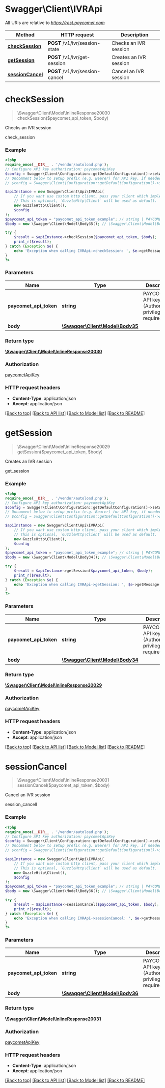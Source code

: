 # Swagger\Client\IVRApi

All URIs are relative to *https://rest.paycomet.com*

Method | HTTP request | Description
------------- | ------------- | -------------
[**checkSession**](IVRApi.md#checksession) | **POST** /v1/ivr/session-state | Checks an IVR session
[**getSession**](IVRApi.md#getsession) | **POST** /v1/ivr/get-session | Creates an IVR session
[**sessionCancel**](IVRApi.md#sessioncancel) | **POST** /v1/ivr/session-cancel | Cancel an IVR session

# **checkSession**
> \Swagger\Client\Model\InlineResponse20030 checkSession($paycomet_api_token, $body)

Checks an IVR session

check_session

### Example
```php
<?php
require_once(__DIR__ . '/vendor/autoload.php');
// Configure API key authorization: paycometApiKey
$config = Swagger\Client\Configuration::getDefaultConfiguration()->setApiKey('PAYCOMET-API-TOKEN', 'YOUR_API_KEY');
// Uncomment below to setup prefix (e.g. Bearer) for API key, if needed
// $config = Swagger\Client\Configuration::getDefaultConfiguration()->setApiKeyPrefix('PAYCOMET-API-TOKEN', 'Bearer');

$apiInstance = new Swagger\Client\Api\IVRApi(
    // If you want use custom http client, pass your client which implements `GuzzleHttp\ClientInterface`.
    // This is optional, `GuzzleHttp\Client` will be used as default.
    new GuzzleHttp\Client(),
    $config
);
$paycomet_api_token = "paycomet_api_token_example"; // string | PAYCOMET API key (Authorization privilege required)
$body = new \Swagger\Client\Model\Body35(); // \Swagger\Client\Model\Body35 | 

try {
    $result = $apiInstance->checkSession($paycomet_api_token, $body);
    print_r($result);
} catch (Exception $e) {
    echo 'Exception when calling IVRApi->checkSession: ', $e->getMessage(), PHP_EOL;
}
?>
```

### Parameters

Name | Type | Description  | Notes
------------- | ------------- | ------------- | -------------
 **paycomet_api_token** | **string**| PAYCOMET API key (Authorization privilege required) |
 **body** | [**\Swagger\Client\Model\Body35**](../Model/Body35.md)|  | [optional]

### Return type

[**\Swagger\Client\Model\InlineResponse20030**](../Model/InlineResponse20030.md)

### Authorization

[paycometApiKey](../../README.md#paycometApiKey)

### HTTP request headers

 - **Content-Type**: application/json
 - **Accept**: application/json

[[Back to top]](#) [[Back to API list]](../../README.md#documentation-for-api-endpoints) [[Back to Model list]](../../README.md#documentation-for-models) [[Back to README]](../../README.md)

# **getSession**
> \Swagger\Client\Model\InlineResponse20029 getSession($paycomet_api_token, $body)

Creates an IVR session

get_session

### Example
```php
<?php
require_once(__DIR__ . '/vendor/autoload.php');
// Configure API key authorization: paycometApiKey
$config = Swagger\Client\Configuration::getDefaultConfiguration()->setApiKey('PAYCOMET-API-TOKEN', 'YOUR_API_KEY');
// Uncomment below to setup prefix (e.g. Bearer) for API key, if needed
// $config = Swagger\Client\Configuration::getDefaultConfiguration()->setApiKeyPrefix('PAYCOMET-API-TOKEN', 'Bearer');

$apiInstance = new Swagger\Client\Api\IVRApi(
    // If you want use custom http client, pass your client which implements `GuzzleHttp\ClientInterface`.
    // This is optional, `GuzzleHttp\Client` will be used as default.
    new GuzzleHttp\Client(),
    $config
);
$paycomet_api_token = "paycomet_api_token_example"; // string | PAYCOMET API key (Authorization privilege required)
$body = new \Swagger\Client\Model\Body34(); // \Swagger\Client\Model\Body34 | 

try {
    $result = $apiInstance->getSession($paycomet_api_token, $body);
    print_r($result);
} catch (Exception $e) {
    echo 'Exception when calling IVRApi->getSession: ', $e->getMessage(), PHP_EOL;
}
?>
```

### Parameters

Name | Type | Description  | Notes
------------- | ------------- | ------------- | -------------
 **paycomet_api_token** | **string**| PAYCOMET API key (Authorization privilege required) |
 **body** | [**\Swagger\Client\Model\Body34**](../Model/Body34.md)|  | [optional]

### Return type

[**\Swagger\Client\Model\InlineResponse20029**](../Model/InlineResponse20029.md)

### Authorization

[paycometApiKey](../../README.md#paycometApiKey)

### HTTP request headers

 - **Content-Type**: application/json
 - **Accept**: application/json

[[Back to top]](#) [[Back to API list]](../../README.md#documentation-for-api-endpoints) [[Back to Model list]](../../README.md#documentation-for-models) [[Back to README]](../../README.md)

# **sessionCancel**
> \Swagger\Client\Model\InlineResponse20031 sessionCancel($paycomet_api_token, $body)

Cancel an IVR session

session_cancell

### Example
```php
<?php
require_once(__DIR__ . '/vendor/autoload.php');
// Configure API key authorization: paycometApiKey
$config = Swagger\Client\Configuration::getDefaultConfiguration()->setApiKey('PAYCOMET-API-TOKEN', 'YOUR_API_KEY');
// Uncomment below to setup prefix (e.g. Bearer) for API key, if needed
// $config = Swagger\Client\Configuration::getDefaultConfiguration()->setApiKeyPrefix('PAYCOMET-API-TOKEN', 'Bearer');

$apiInstance = new Swagger\Client\Api\IVRApi(
    // If you want use custom http client, pass your client which implements `GuzzleHttp\ClientInterface`.
    // This is optional, `GuzzleHttp\Client` will be used as default.
    new GuzzleHttp\Client(),
    $config
);
$paycomet_api_token = "paycomet_api_token_example"; // string | PAYCOMET API key (Authorization privilege required)
$body = new \Swagger\Client\Model\Body36(); // \Swagger\Client\Model\Body36 | 

try {
    $result = $apiInstance->sessionCancel($paycomet_api_token, $body);
    print_r($result);
} catch (Exception $e) {
    echo 'Exception when calling IVRApi->sessionCancel: ', $e->getMessage(), PHP_EOL;
}
?>
```

### Parameters

Name | Type | Description  | Notes
------------- | ------------- | ------------- | -------------
 **paycomet_api_token** | **string**| PAYCOMET API key (Authorization privilege required) |
 **body** | [**\Swagger\Client\Model\Body36**](../Model/Body36.md)|  | [optional]

### Return type

[**\Swagger\Client\Model\InlineResponse20031**](../Model/InlineResponse20031.md)

### Authorization

[paycometApiKey](../../README.md#paycometApiKey)

### HTTP request headers

 - **Content-Type**: application/json
 - **Accept**: application/json

[[Back to top]](#) [[Back to API list]](../../README.md#documentation-for-api-endpoints) [[Back to Model list]](../../README.md#documentation-for-models) [[Back to README]](../../README.md)

